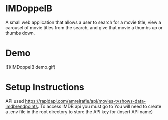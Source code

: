 # IMDoppelB

A small web application that allows a user to search for a movie title, view a carousel of movie titles from the search, and give that movie a thumbs up or thumbs down.

# Demo
![](IMDoppelB demo.gif)



# Setup Instructions

API used https://rapidapi.com/amrelrafie/api/movies-tvshows-data-imdb/endpoints. 
To access IMDB api you must go to 
You will need to create a .env file in the root directory to store the API key for (insert API name)